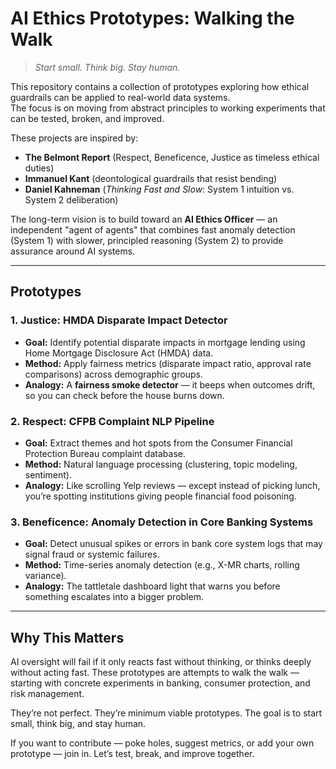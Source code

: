 # AI Ethics Prototypes: Walking the Walk

> *Start small. Think big. Stay human.*

This repository contains a collection of prototypes exploring how ethical guardrails can be applied to real-world data systems.  
The focus is on moving from abstract principles to working experiments that can be tested, broken, and improved.

These projects are inspired by:  
- **The Belmont Report** (Respect, Beneficence, Justice as timeless ethical duties)  
- **Immanuel Kant** (deontological guardrails that resist bending)  
- **Daniel Kahneman** (*Thinking Fast and Slow*: System 1 intuition vs. System 2 deliberation)  

The long-term vision is to build toward an **AI Ethics Officer** — an independent "agent of agents" that combines fast anomaly detection (System 1) with slower, principled reasoning (System 2) to provide assurance around AI systems.  

---

## Prototypes

### 1. Justice: HMDA Disparate Impact Detector
- **Goal:** Identify potential disparate impacts in mortgage lending using Home Mortgage Disclosure Act (HMDA) data.  
- **Method:** Apply fairness metrics (disparate impact ratio, approval rate comparisons) across demographic groups.  
- **Analogy:** A **fairness smoke detector** — it beeps when outcomes drift, so you can check before the house burns down.  

### 2. Respect: CFPB Complaint NLP Pipeline
- **Goal:** Extract themes and hot spots from the Consumer Financial Protection Bureau complaint database.  
- **Method:** Natural language processing (clustering, topic modeling, sentiment).  
- **Analogy:** Like scrolling Yelp reviews — except instead of picking lunch, you’re spotting institutions giving people financial food poisoning.  

### 3. Beneficence: Anomaly Detection in Core Banking Systems
- **Goal:** Detect unusual spikes or errors in bank core system logs that may signal fraud or systemic failures.  
- **Method:** Time-series anomaly detection (e.g., X-MR charts, rolling variance).  
- **Analogy:** The tattletale dashboard light that warns you before something escalates into a bigger problem.  

---

## Why This Matters

AI oversight will fail if it only reacts fast without thinking, or thinks deeply without acting fast.
These prototypes are attempts to walk the walk — starting with concrete experiments in banking, consumer protection, and risk management.

They’re not perfect. They’re minimum viable prototypes.
The goal is to start small, think big, and stay human.

If you want to contribute — poke holes, suggest metrics, or add your own prototype — join in.
Let’s test, break, and improve together.
